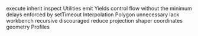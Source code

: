 execute
inherit
inspect
Utilities
emit
Yields control flow without the minimum delays enforced by setTimeout
Interpolation
Polygon
unnecessary
lack
workbench
recursive
discouraged
reduce
projection
shaper
coordinates
geometry
Profiles